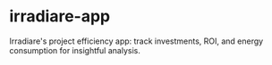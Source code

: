 # irradiare-app
Irradiare's project efficiency app: track investments, ROI, and energy consumption for insightful analysis.
